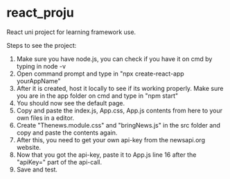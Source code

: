 # react_proju
React uni project for learning framework use.

Steps to see the project:

1. Make sure you have node.js, you can check if you have it on cmd by typing in node -v
2. Open command prompt and type in "npx create-react-app yourAppName"
3. After it is created, host it locally to see if its working properly. Make sure you are in the app folder on cmd and type in "npm start"
4. You should now see the default page.
5. Copy and paste the index.js, App.css, App.js contents from here to your own files in a editor.
6. Create "Thenews.module.css" and "bringNews.js" in the src folder and copy and paste the contents again.
7. After this, you need to get your own api-key from the newsapi.org website.
8. Now that you got the api-key, paste it to App.js line 16 after the "apiKey=" part of the api-call.
9. Save and test.
